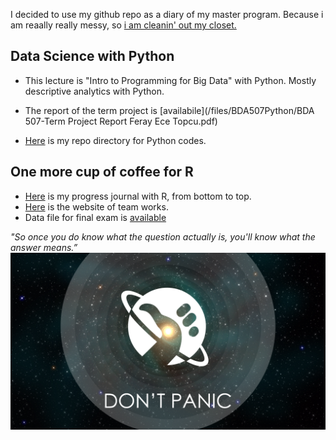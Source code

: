 I decided to use my github repo as a diary of my master program. Because i am reaally really messy, so [i am cleanin' out my closet.](https://www.youtube.com/watch?v=RQ9_TKayu9s) 


## Data Science with Python

+ This lecture is "Intro to Programming for Big Data" with Python. Mostly descriptive analytics with Python.

+ The report of the term project is [availabile](/files/BDA507Python/BDA 507-Term Project Report Feray Ece Topcu.pdf)
+ [Here](https://github.com/ferayece/BDA/tree/master/files/BDA507Python) is my repo directory for Python codes.


## One more cup of coffee for R 

+ [Here](https://mef-bda503.github.io/pj-ferayece/) is my progress journal with R, from bottom to top. 
+ [Here](https://mef-bda503.github.io/gpj-datamunglers-2/) is the website of team works. 
+ Data file for final exam is [available](/files/BDA503R/mainData.RData)

*"So once you do know what the question actually is, you'll know what the answer means.”* 
![image](dontpanic.jpg)
